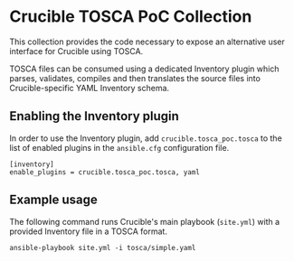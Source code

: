 # Crucible TOSCA PoC Collection

This collection provides the code necessary to expose an alternative user interface for Crucible using TOSCA.

TOSCA files can be consumed using a dedicated Inventory plugin which parses, validates, compiles and then translates the source files into Crucible-specific YAML Inventory schema.

## Enabling the Inventory plugin

In order to use the Inventory plugin, add `crucible.tosca_poc.tosca` to the list of enabled plugins in the `ansible.cfg` configuration file.

```
[inventory]
enable_plugins = crucible.tosca_poc.tosca, yaml
```

## Example usage

The following command runs Crucible's main playbook (`site.yml`) with a provided Inventory file in a TOSCA format.

```
ansible-playbook site.yml -i tosca/simple.yaml
```
